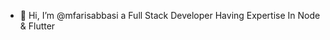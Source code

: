- 👋 Hi, I’m @mfarisabbasi a Full Stack Developer Having Expertise In Node & Flutter

<!---
mfarisabbasi/mfarisabbasi is a ✨ special ✨ repository because its `README.md` (this file) appears on your GitHub profile.
You can click the Preview link to take a look at your changes.
--->

